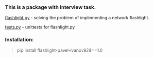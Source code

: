 ### This is a package with interview task.

[flashlight.py](flashlight/flashlight.py) - solving the problem of implementing a network flashlight.

[tests.py](flashlight/tests.py) - unittests for flashlight.py

### Installation:
> pip install flashlight-pavel-ivanov928==1.0
